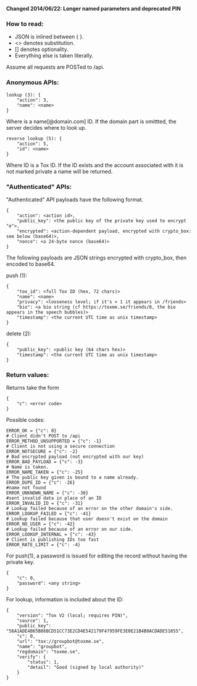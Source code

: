 **Changed 2014/06/22: Longer named parameters and deprecated PIN**

### How to read:
- JSON is inlined between { }.
- <> denotes substitution.
- [] denotes optionality.
- Everything else is taken literally.

Assume all requests are POSTed to /api.

### Anonymous APIs:
```
lookup (3): {
    "action": 3,
    "name": <name>
}
```
Where <name> is a name[@domain.com] ID. If the domain part is omittted, the 
server decides where to look up.

```
reverse lookup (5): {
    "action": 5,
    "id": <name>
}
```
Where ID is a Tox ID. If the ID exists and the account associated with it is not marked private a name will be returned.

### "Authenticated" APIs:

"Authenticated" API payloads have the following format.
```
{
    "action": <action id>,
    "public_key": <the public key of the private key used to encrypt "e">,
    "encrypted": <action-dependent payload, encrypted with crypto_box: see below (base64)>,
    "nonce": <a 24-byte nonce (base64)>
}
```
The following payloads are JSON strings encrypted with crypto_box, then encoded
to base64.

push (1): 
```
{
    "tox_id": <full Tox ID (hex, 72 chars)>
    "name": <name>
    "privacy": <looseness level; if it's > 1 it appears in /friends>
    "bio": <a bio string (cf https://toxme.se/friends/0, the bio appears in the speech bubbles)>
    "timestamp": <the current UTC time as unix timestamp>
}
```

delete (2): 
```
{
    "public_key": <public key (64 chars hex)>
    "timestamp": <the current UTC time as unix timestamp>
}
```

### Return values:

Returns take the form 
```
{
    "c": <error code>
}
```

Possible codes:
```
ERROR_OK = {"c": 0}
# Client didn't POST to /api
ERROR_METHOD_UNSUPPORTED = {"c": -1}
# Client is not using a secure connection
ERROR_NOTSECURE = {"c": -2}
# Bad encrypted payload (not encrypted with our key)
ERROR_BAD_PAYLOAD = {"c": -3}
# Name is taken.
ERROR_NAME_TAKEN = {"c": -25}
# The public key given is bound to a name already.
ERROR_DUPE_ID = {"c": -26}
#name not found
ERROR_UNKNOWN_NAME = {"c": -30}
#sent invalid data in place of an ID
ERROR_INVALID_ID = {"c": -31}
# Lookup failed because of an error on the other domain's side.
ERROR_LOOKUP_FAILED = {"c": -41}
# Lookup failed because that user doesn't exist on the domain
ERROR_NO_USER = {"c": -42}
# Lookup failed because of an error on our side.
ERROR_LOOKUP_INTERNAL = {"c": -43}
# Client is publishing IDs too fast
ERROR_RATE_LIMIT = {"c": -4}
```

For push(1), a password is issued for editing the record without having
the private key.

```
{
    "c": 0,
    "password": <any string>
}
```

For lookup, information is included about the ID: 
```
{
    "version": "Tox V2 (local; requires PIN)",
    "source": 1, 
    "public_key": "56A1ADE4B65B86BCD51CC73E2CD4E542179F47959FE3E0E21B4B0ACDADE51855", 
    "c": 0, 
    "url": "tox://groupbot@toxme.se", 
    "name": "groupbot", 
    "regdomain": "toxme.se", 
    "verify": {
        "status": 1,
        "detail": "Good (signed by local authority)"
    }
}
```
